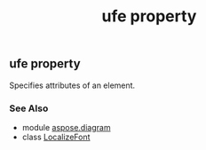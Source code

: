 ﻿---
title: ufe property
second_title: Aspose.Diagram for Python via .NET API References
description: 
type: docs
weight: 40
url: /python-net/aspose.diagram/localizefont/ufe/
is_root: false
---

## ufe property


Specifies attributes of an element.

### See Also
* module [aspose.diagram](../../)
* class [LocalizeFont](/diagram/python-net/aspose.diagram/localizefont)
